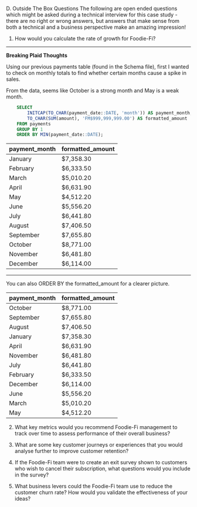 D. Outside The Box Questions
The following are open ended questions which might be asked during a technical interview for this case study - there are no right or wrong answers, but answers that make sense from both a technical and a business perspective make an amazing impression!

1. How would you calculate the rate of growth for Foodie-Fi?

---
**Breaking Plaid Thoughts**

Using our previous payments table (found in the Schema file), first I wanted to check on monthly totals to find whether certain months cause a spike in sales. 

From the data, seems like October is a strong month and May is a weak month.

```sql
    SELECT
    	INITCAP(TO_CHAR(payment_date::DATE, 'month')) AS payment_month,
        TO_CHAR(SUM(amount), 'FM$999,999,999.00') AS formatted_amount
    FROM payments
    GROUP BY 1
    ORDER BY MIN(payment_date::DATE);
```

| payment_month | formatted_amount |
| ------------- | ---------------- |
| January       | $7,358.30        |
| February      | $6,333.50        |
| March         | $5,010.20        |
| April         | $6,631.90        |
| May           | $4,512.20        |
| June          | $5,556.20        |
| July          | $6,441.80        |
| August        | $7,406.50        |
| September     | $7,655.80        |
| October       | $8,771.00        |
| November      | $6,481.80        |
| December      | $6,114.00        |

---

You can also ORDER BY the formatted_amount for a clearer picture.

| payment_month | formatted_amount |
|---------------|------------------|
| October       | $8,771.00        |
| September     | $7,655.80        |
| August        | $7,406.50        |
| January       | $7,358.30        |
| April         | $6,631.90        |
| November      | $6,481.80        |
| July          | $6,441.80        |
| February      | $6,333.50        |
| December      | $6,114.00        |
| June          | $5,556.20        |
| March         | $5,010.20        |
| May           | $4,512.20        |


2. What key metrics would you recommend Foodie-Fi management to track over time to assess performance of their overall business?


3. What are some key customer journeys or experiences that you would analyse further to improve customer retention?


4. If the Foodie-Fi team were to create an exit survey shown to customers who wish to cancel their subscription, what questions would you include in the survey?


5. What business levers could the Foodie-Fi team use to reduce the customer churn rate? How would you validate the effectiveness of your ideas?

